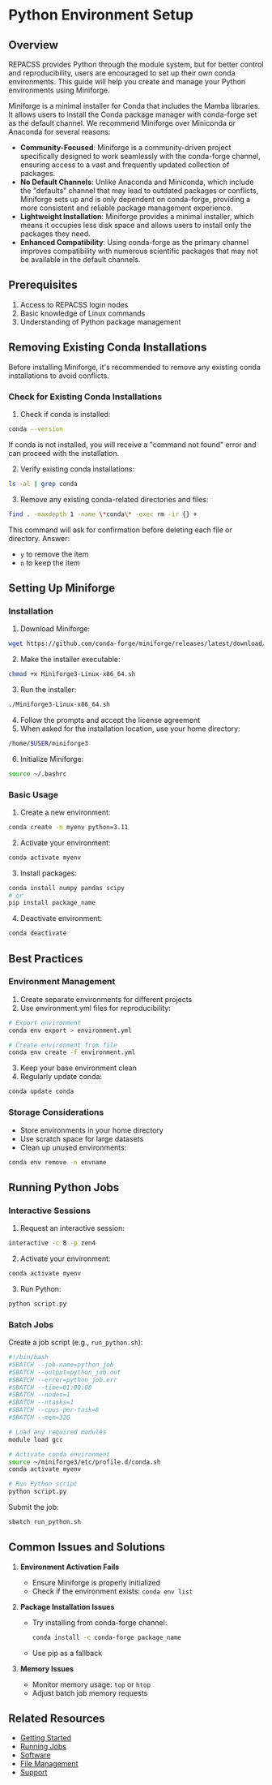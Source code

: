 # Python Environment Setup

## Overview

REPACSS provides Python through the module system, but for better control and reproducibility, users are encouraged to set up their own conda environments. This guide will help you create and manage your Python environments using Miniforge.

Miniforge is a minimal installer for Conda that includes the Mamba libraries. It allows users to install the Conda package manager with conda-forge set as the default channel. We recommend Miniforge over Miniconda or Anaconda for several reasons:

- **Community-Focused**: Miniforge is a community-driven project specifically designed to work seamlessly with the conda-forge channel, ensuring access to a vast and frequently updated collection of packages.
- **No Default Channels**: Unlike Anaconda and Miniconda, which include the "defaults" channel that may lead to outdated packages or conflicts, Miniforge sets up and is only dependent on conda-forge, providing a more consistent and reliable package management experience.
- **Lightweight Installation**: Miniforge provides a minimal installer, which means it occupies less disk space and allows users to install only the packages they need.
- **Enhanced Compatibility**: Using conda-forge as the primary channel improves compatibility with numerous scientific packages that may not be available in the default channels.

## Prerequisites

1. Access to REPACSS login nodes
2. Basic knowledge of Linux commands
3. Understanding of Python package management

## Removing Existing Conda Installations

Before installing Miniforge, it's recommended to remove any existing conda installations to avoid conflicts.

### Check for Existing Conda Installations

1. Check if conda is installed:
```bash
conda --version
```
If conda is not installed, you will receive a "command not found" error and can proceed with the installation.

2. Verify existing conda installations:
```bash
ls -al | grep conda
```

3. Remove any existing conda-related directories and files:
```bash
find . -maxdepth 1 -name \*conda\* -exec rm -ir {} +
```
This command will ask for confirmation before deleting each file or directory. Answer:
- `y` to remove the item
- `n` to keep the item

## Setting Up Miniforge

### Installation

1. Download Miniforge:
```bash
wget https://github.com/conda-forge/miniforge/releases/latest/download/Miniforge3-Linux-x86_64.sh
```

2. Make the installer executable:
```bash
chmod +x Miniforge3-Linux-x86_64.sh
```

3. Run the installer:
```bash
./Miniforge3-Linux-x86_64.sh
```

4. Follow the prompts and accept the license agreement
5. When asked for the installation location, use your home directory:
```bash
/home/$USER/miniforge3
```

6. Initialize Miniforge:
```bash
source ~/.bashrc
```

### Basic Usage

1. Create a new environment:
```bash
conda create -n myenv python=3.11
```

2. Activate your environment:
```bash
conda activate myenv
```

3. Install packages:
```bash
conda install numpy pandas scipy
# or
pip install package_name
```

4. Deactivate environment:
```bash
conda deactivate
```

## Best Practices

### Environment Management

1. Create separate environments for different projects
2. Use environment.yml files for reproducibility:
```bash
# Export environment
conda env export > environment.yml

# Create environment from file
conda env create -f environment.yml
```

3. Keep your base environment clean
4. Regularly update conda:
```bash
conda update conda
```

### Storage Considerations

- Store environments in your home directory
- Use scratch space for large datasets
- Clean up unused environments:
```bash
conda env remove -n envname
```

## Running Python Jobs

### Interactive Sessions

1. Request an interactive session:
```bash
interactive -c 8 -p zen4
```

2. Activate your environment:
```bash
conda activate myenv
```

3. Run Python:
```bash
python script.py
```

### Batch Jobs

Create a job script (e.g., `run_python.sh`):
```bash
#!/bin/bash
#SBATCH --job-name=python_job
#SBATCH --output=python_job.out
#SBATCH --error=python_job.err
#SBATCH --time=01:00:00
#SBATCH --nodes=1
#SBATCH --ntasks=1
#SBATCH --cpus-per-task=8
#SBATCH --mem=32G

# Load any required modules
module load gcc

# Activate conda environment
source ~/miniforge3/etc/profile.d/conda.sh
conda activate myenv

# Run Python script
python script.py
```

Submit the job:
```bash
sbatch run_python.sh
```

## Common Issues and Solutions

1. **Environment Activation Fails**
   - Ensure Miniforge is properly initialized
   - Check if the environment exists: `conda env list`

2. **Package Installation Issues**
   - Try installing from conda-forge channel:
     ```bash
     conda install -c conda-forge package_name
     ```
   - Use pip as a fallback

3. **Memory Issues**
   - Monitor memory usage: `top` or `htop`
   - Adjust batch job memory requests

## Related Resources

- [Getting Started](getting-started.md)
- [Running Jobs](running-jobs.md)
- [Software](software.md)
- [File Management](file-management.md)
- [Support](../support&resources/support.md)
